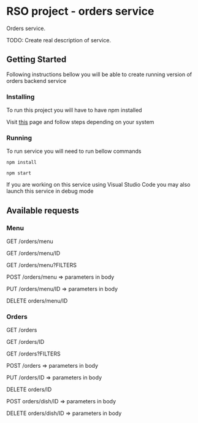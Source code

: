 # RSO project - orders service

Orders service.

TODO: Create real description of service.

## Getting Started

Following instructions bellow you will be able to create running version of orders backend service

### Installing

To run this project you will have to have npm installed

Visit [this](https://www.npmjs.com/package/npm) page and follow steps depending on your system

### Running

To run service you will need to run bellow commands

```
npm install
```

```
npm start
```

If you are working on this service using Visual Studio Code you may also launch this service in debug mode

## Available requests

### Menu

GET /orders/menu

GET /orders/menu/ID

GET /orders/menu?FILTERS

POST /orders/menu => parameters in body

PUT /orders/menu/ID => parameters in body

DELETE orders/menu/ID

### Orders

GET /orders

GET /orders/ID

GET /orders?FILTERS

POST /orders => parameters in body

PUT /orders/ID => parameters in body

DELETE orders/ID

POST orders/dish/ID => parameters in body

DELETE orders/dish/ID => parameters in body
